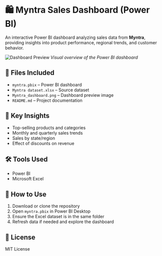 # 🛍️ Myntra Sales Dashboard (Power BI)

An interactive Power BI dashboard analyzing sales data from **Myntra**, providing insights into product performance, regional trends, and customer behavior.

![Dashboard Preview](dashboard_screenshot.png)
*Visual overview of the Power BI dashboard*

## 📁 Files Included

* `myntra.pbix` – Power BI dashboard
* `Myntra dataset.xlsx` – Source dataset
* `Myntra_dashboard.png` – Dashboard preview image
* `README.md` – Project documentation

## 🔎 Key Insights

* Top-selling products and categories
* Monthly and quarterly sales trends
* Sales by state/region
* Effect of discounts on revenue

## 🛠️ Tools Used

* Power BI
* Microsoft Excel

## 🚀 How to Use

1. Download or clone the repository
2. Open `myntra.pbix` in Power BI Desktop
3. Ensure the Excel dataset is in the same folder
4. Refresh data if needed and explore the dashboard

## 📜 License

MIT License
